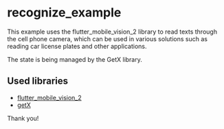 # recognize_example

This example uses the flutter_mobile_vision_2 library to read texts through the cell phone camera, which can be used in various solutions such as reading car license plates and other applications.

The state is being managed by the GetX library.

## Used libraries
- [flutter_mobile_vision_2](https://pub.dev/packages/flutter_mobile_vision_2)
- [getX](https://pub.dev/packages/get)

Thank you!
